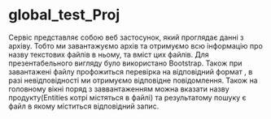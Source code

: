 # global_test_Proj
Сервіс представляє собою веб застосунок, який проглядає данні з архіву.
Тобто ми завантажуємо архів та отримуємо всю інформацію про назву текстових файлів в ньому, 
та вміст цих файлів. Для презентабельного вигляду було використано Bootstrap. Також при завантажені файлу профожиться перевірка на відповідний формат , в разі невідповідності ми отримуємо відповідне повідомлення.
Також на головному вікні поряд з заввантаженням можна вказати назву продукту(Entities котрі містяться в файлі) та результатому пошуку є файл в якому міститься відповідний запис.
